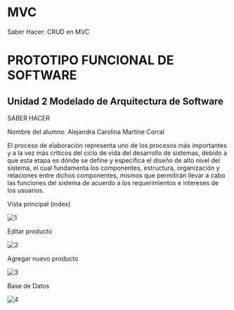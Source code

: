 # MVC
Saber Hacer: CRUD en MVC
# PROTOTIPO FUNCIONAL DE SOFTWARE

## Unidad 2 Modelado de Arquitectura de Software

SABER HACER

Nombre del alumno: Alejandra Carolina Martíne Corral

El proceso de elaboración representa uno de los procesos más importantes y a la vez más críticos del ciclo de vida del desarrollo de sistemas, debido a que esta etapa es 
dónde se define y especifica el diseño de alto nivel del sistema, el cual fundamenta los componentes, estructura, organización y relaciones entre dichos componentes, mismos 
que permitirán llevar a cabo las funciones del sistema de acuerdo a los requerimientos e intereses de los usuarios.

Vista principal (index)

![1](https://user-images.githubusercontent.com/126124227/224209002-b7cf080c-e0e7-4535-8ef3-fcb515a8728c.png)

Editar producto

![2](https://user-images.githubusercontent.com/126124227/224209262-7cdfa754-ecef-4618-a08c-f3e3940ed335.png)

Agregar nuevo producto

![3](https://user-images.githubusercontent.com/126124227/224209385-5c6f0be6-d24d-465b-a423-0be9e29dab02.png)

Base de Datos

![4](https://user-images.githubusercontent.com/126124227/224209457-68409e36-6f91-4a73-bc5c-597ab07fc0a3.png)
